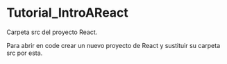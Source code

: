# Tutorial_IntroAReact


Carpeta src del proyecto React.


Para abrir en code crear un nuevo proyecto de React y sustituir su carpeta src por esta.
